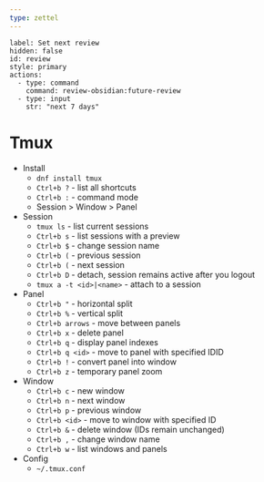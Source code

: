 ```yaml
---
type: zettel
---
```


```meta-bind-button
label: Set next review
hidden: false
id: review
style: primary
actions:
  - type: command
    command: review-obsidian:future-review
  - type: input
    str: "next 7 days"
```

# Tmux

- Install
	- `dnf install tmux`
	- `Ctrl+b ?` - list all shortcuts
	- `Ctrl+b :` - command mode
	- Session > Window > Panel
- Session
	- `tmux ls` - list current sessions
	- `Ctrl+b s` - list sessions with a preview
	- `Ctrl+b $` - change session name
	- `Ctrl+b (` - previous session
	- `Ctrl+b (` - next session
	- `Ctrl+b D` - detach, session remains active after you logout
	- `tmux a -t <id>|<name>` - attach to a session
- Panel
	- `Ctrl+b "` - horizontal split
	- `Ctrl+b %` - vertical split
	- `Ctrl+b arrows` - move between panels
	- `Ctrl+b x` - delete panel
	- `Ctrl+b q` - display panel indexes
	- `Ctrl+b q <id>` - move to panel with specified IDID
	- `Ctrl+b !` - convert panel into window
	- `Ctrl+b z` - temporary panel zoom
- Window
	- `Ctrl+b c` - new window
	- `Ctrl+b n` - next window
	- `Ctrl+b p` - previous window
	- `Ctrl+b <id>` - move to window with specified ID
	- `Ctrl+b &` - delete window (IDs remain unchanged)
	- `Ctrl+b ,` - change window name
	- `Ctrl+b w` - list windows and panels
- Config
	- `~/.tmux.conf`
